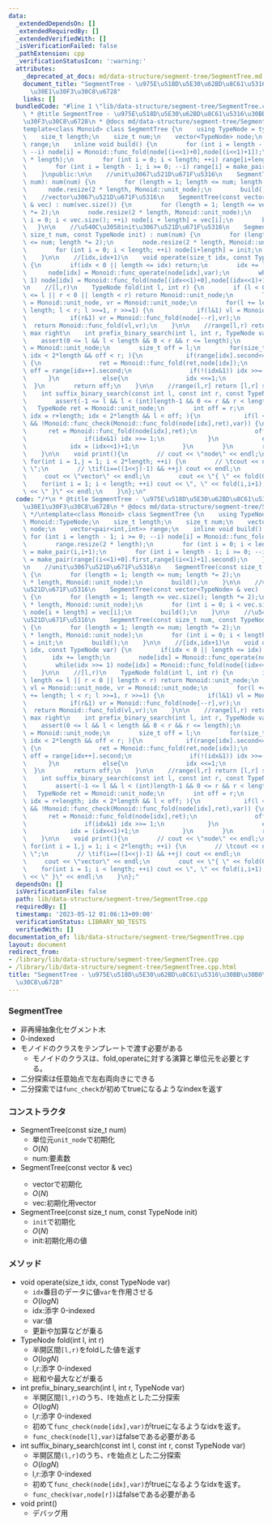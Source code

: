 ```yaml
---
data:
  _extendedDependsOn: []
  _extendedRequiredBy: []
  _extendedVerifiedWith: []
  _isVerificationFailed: false
  _pathExtension: cpp
  _verificationStatusIcon: ':warning:'
  attributes:
    _deprecated_at_docs: md/data-structure/segment-tree/SegmentTree.md
    document_title: "SegmentTree - \u975E\u518D\u5E30\u62BD\u8C61\u5316\u30BB\u30B0\
      \u30E1\u30F3\u30C8\u6728"
    links: []
  bundledCode: "#line 1 \"lib/data-structure/segment-tree/SegmentTree.cpp\"\n/*\n\
    \ * @title SegmentTree - \u975E\u518D\u5E30\u62BD\u8C61\u5316\u30BB\u30B0\u30E1\
    \u30F3\u30C8\u6728\n * @docs md/data-structure/segment-tree/SegmentTree.md\n */\n\
    template<class Monoid> class SegmentTree {\n    using TypeNode = typename Monoid::TypeNode;\n\
    \    size_t length;\n    size_t num;\n    vector<TypeNode> node;\n    vector<pair<int,int>>\
    \ range;\n    inline void build() {\n        for (int i = length - 1; i >= 0;\
    \ --i) node[i] = Monoid::func_fold(node[(i<<1)+0],node[(i<<1)+1]);\n        range.resize(2\
    \ * length);\n        for (int i = 0; i < length; ++i) range[i+length] = make_pair(i,i+1);\n\
    \        for (int i = length - 1; i >= 0; --i) range[i] = make_pair(range[(i<<1)+0].first,range[(i<<1)+1].second);\n\
    \    }\npublic:\n\n    //unit\u3067\u521D\u671F\u5316\n    SegmentTree(const size_t\
    \ num): num(num) {\n        for (length = 1; length <= num; length *= 2);\n  \
    \      node.resize(2 * length, Monoid::unit_node);\n        build();\n    }\n\n\
    \    //vector\u3067\u521D\u671F\u5316\n    SegmentTree(const vector<TypeNode>\
    \ & vec) : num(vec.size()) {\n        for (length = 1; length <= vec.size(); length\
    \ *= 2);\n        node.resize(2 * length, Monoid::unit_node);\n        for (int\
    \ i = 0; i < vec.size(); ++i) node[i + length] = vec[i];\n        build();\n \
    \   }\n\n    //\u540C\u3058init\u3067\u521D\u671F\u5316\n    SegmentTree(const\
    \ size_t num, const TypeNode init) : num(num) {\n        for (length = 1; length\
    \ <= num; length *= 2);\n        node.resize(2 * length, Monoid::unit_node);\n\
    \        for (int i = 0; i < length; ++i) node[i+length] = init;\n        build();\n\
    \    }\n\n    //[idx,idx+1)\n    void operate(size_t idx, const TypeNode var)\
    \ {\n        if(idx < 0 || length <= idx) return;\n        idx += length;\n  \
    \      node[idx] = Monoid::func_operate(node[idx],var);\n        while(idx >>=\
    \ 1) node[idx] = Monoid::func_fold(node[(idx<<1)+0],node[(idx<<1)+1]);\n    }\n\
    \n    //[l,r)\n    TypeNode fold(int l, int r) {\n        if (l < 0 || length\
    \ <= l || r < 0 || length < r) return Monoid::unit_node;\n        TypeNode vl\
    \ = Monoid::unit_node, vr = Monoid::unit_node;\n        for(l += length, r +=\
    \ length; l < r; l >>=1, r >>=1) {\n            if(l&1) vl = Monoid::func_fold(vl,node[l++]);\n\
    \            if(r&1) vr = Monoid::func_fold(node[--r],vr);\n        }\n      \
    \  return Monoid::func_fold(vl,vr);\n    }\n\n    //range[l,r) return [l,r] search\
    \ max right\n    int prefix_binary_search(int l, int r, TypeNode var) {\n    \
    \    assert(0 <= l && l < length && 0 < r && r <= length);\n        TypeNode ret\
    \ = Monoid::unit_node;\n        size_t off = l;\n        for(size_t idx = l+length;\
    \ idx < 2*length && off < r; ){\n            if(range[idx].second<=r && !Monoid::func_check(Monoid::func_fold(ret,node[idx]),var))\
    \ {\n                ret = Monoid::func_fold(ret,node[idx]);\n               \
    \ off = range[idx++].second;\n                if(!(idx&1)) idx >>= 1;\n      \
    \      }\n            else{\n                idx <<=1;\n            }\n      \
    \  }\n        return off;\n    }\n\n    //range(l,r] return [l,r] search max left\n\
    \    int suffix_binary_search(const int l, const int r, const TypeNode var) {\n\
    \        assert(-1 <= l && l < (int)length-1 && 0 <= r && r < length);\n     \
    \   TypeNode ret = Monoid::unit_node;\n        int off = r;\n        for(size_t\
    \ idx = r+length; idx < 2*length && l < off; ){\n            if(l < range[idx].first\
    \ && !Monoid::func_check(Monoid::func_fold(node[idx],ret),var)) {\n          \
    \      ret = Monoid::func_fold(node[idx],ret);\n                off = range[idx--].first-1;\n\
    \                if(idx&1) idx >>= 1;\n            }\n            else{\n    \
    \            idx = (idx<<1)+1;\n            }\n        }\n        return off;\n\
    \    }\n\n    void print(){\n        // cout << \"node\" << endl;\n        //\
    \ for(int i = 1,j = 1; i < 2*length; ++i) {\n        // \tcout << node[i] << \"\
    \ \";\n        // \tif(i==((1<<j)-1) && ++j) cout << endl;\n        // }\n   \
    \     cout << \"vector\" << endl;\n        cout << \"{ \" << fold(0,1);\n    \
    \    for(int i = 1; i < length; ++i) cout << \", \" << fold(i,i+1);\n        cout\
    \ << \" }\" << endl;\n    }\n};\n"
  code: "/*\n * @title SegmentTree - \u975E\u518D\u5E30\u62BD\u8C61\u5316\u30BB\u30B0\
    \u30E1\u30F3\u30C8\u6728\n * @docs md/data-structure/segment-tree/SegmentTree.md\n\
    \ */\ntemplate<class Monoid> class SegmentTree {\n    using TypeNode = typename\
    \ Monoid::TypeNode;\n    size_t length;\n    size_t num;\n    vector<TypeNode>\
    \ node;\n    vector<pair<int,int>> range;\n    inline void build() {\n       \
    \ for (int i = length - 1; i >= 0; --i) node[i] = Monoid::func_fold(node[(i<<1)+0],node[(i<<1)+1]);\n\
    \        range.resize(2 * length);\n        for (int i = 0; i < length; ++i) range[i+length]\
    \ = make_pair(i,i+1);\n        for (int i = length - 1; i >= 0; --i) range[i]\
    \ = make_pair(range[(i<<1)+0].first,range[(i<<1)+1].second);\n    }\npublic:\n\
    \n    //unit\u3067\u521D\u671F\u5316\n    SegmentTree(const size_t num): num(num)\
    \ {\n        for (length = 1; length <= num; length *= 2);\n        node.resize(2\
    \ * length, Monoid::unit_node);\n        build();\n    }\n\n    //vector\u3067\
    \u521D\u671F\u5316\n    SegmentTree(const vector<TypeNode> & vec) : num(vec.size())\
    \ {\n        for (length = 1; length <= vec.size(); length *= 2);\n        node.resize(2\
    \ * length, Monoid::unit_node);\n        for (int i = 0; i < vec.size(); ++i)\
    \ node[i + length] = vec[i];\n        build();\n    }\n\n    //\u540C\u3058init\u3067\
    \u521D\u671F\u5316\n    SegmentTree(const size_t num, const TypeNode init) : num(num)\
    \ {\n        for (length = 1; length <= num; length *= 2);\n        node.resize(2\
    \ * length, Monoid::unit_node);\n        for (int i = 0; i < length; ++i) node[i+length]\
    \ = init;\n        build();\n    }\n\n    //[idx,idx+1)\n    void operate(size_t\
    \ idx, const TypeNode var) {\n        if(idx < 0 || length <= idx) return;\n \
    \       idx += length;\n        node[idx] = Monoid::func_operate(node[idx],var);\n\
    \        while(idx >>= 1) node[idx] = Monoid::func_fold(node[(idx<<1)+0],node[(idx<<1)+1]);\n\
    \    }\n\n    //[l,r)\n    TypeNode fold(int l, int r) {\n        if (l < 0 ||\
    \ length <= l || r < 0 || length < r) return Monoid::unit_node;\n        TypeNode\
    \ vl = Monoid::unit_node, vr = Monoid::unit_node;\n        for(l += length, r\
    \ += length; l < r; l >>=1, r >>=1) {\n            if(l&1) vl = Monoid::func_fold(vl,node[l++]);\n\
    \            if(r&1) vr = Monoid::func_fold(node[--r],vr);\n        }\n      \
    \  return Monoid::func_fold(vl,vr);\n    }\n\n    //range[l,r) return [l,r] search\
    \ max right\n    int prefix_binary_search(int l, int r, TypeNode var) {\n    \
    \    assert(0 <= l && l < length && 0 < r && r <= length);\n        TypeNode ret\
    \ = Monoid::unit_node;\n        size_t off = l;\n        for(size_t idx = l+length;\
    \ idx < 2*length && off < r; ){\n            if(range[idx].second<=r && !Monoid::func_check(Monoid::func_fold(ret,node[idx]),var))\
    \ {\n                ret = Monoid::func_fold(ret,node[idx]);\n               \
    \ off = range[idx++].second;\n                if(!(idx&1)) idx >>= 1;\n      \
    \      }\n            else{\n                idx <<=1;\n            }\n      \
    \  }\n        return off;\n    }\n\n    //range(l,r] return [l,r] search max left\n\
    \    int suffix_binary_search(const int l, const int r, const TypeNode var) {\n\
    \        assert(-1 <= l && l < (int)length-1 && 0 <= r && r < length);\n     \
    \   TypeNode ret = Monoid::unit_node;\n        int off = r;\n        for(size_t\
    \ idx = r+length; idx < 2*length && l < off; ){\n            if(l < range[idx].first\
    \ && !Monoid::func_check(Monoid::func_fold(node[idx],ret),var)) {\n          \
    \      ret = Monoid::func_fold(node[idx],ret);\n                off = range[idx--].first-1;\n\
    \                if(idx&1) idx >>= 1;\n            }\n            else{\n    \
    \            idx = (idx<<1)+1;\n            }\n        }\n        return off;\n\
    \    }\n\n    void print(){\n        // cout << \"node\" << endl;\n        //\
    \ for(int i = 1,j = 1; i < 2*length; ++i) {\n        // \tcout << node[i] << \"\
    \ \";\n        // \tif(i==((1<<j)-1) && ++j) cout << endl;\n        // }\n   \
    \     cout << \"vector\" << endl;\n        cout << \"{ \" << fold(0,1);\n    \
    \    for(int i = 1; i < length; ++i) cout << \", \" << fold(i,i+1);\n        cout\
    \ << \" }\" << endl;\n    }\n};"
  dependsOn: []
  isVerificationFile: false
  path: lib/data-structure/segment-tree/SegmentTree.cpp
  requiredBy: []
  timestamp: '2023-05-12 01:06:13+09:00'
  verificationStatus: LIBRARY_NO_TESTS
  verifiedWith: []
documentation_of: lib/data-structure/segment-tree/SegmentTree.cpp
layout: document
redirect_from:
- /library/lib/data-structure/segment-tree/SegmentTree.cpp
- /library/lib/data-structure/segment-tree/SegmentTree.cpp.html
title: "SegmentTree - \u975E\u518D\u5E30\u62BD\u8C61\u5316\u30BB\u30B0\u30E1\u30F3\
  \u30C8\u6728"
---
```

### SegmentTree
- 非再帰抽象化セグメント木
- 0-indexed
- モノイドのクラスをテンプレートで渡す必要がある
  - モノイドのクラスは、fold,operateに対する演算と単位元を必要とする。
- 二分探索は任意始点で左右両向きにできる
- 二分探索では`func_check`が初めてtrueになるようなindexを返す  

### コンストラクタ
- SegmentTree(const size_t num)
  - 単位元`unit_node`で初期化
  - $O(N)$
  - num:要素数
- SegmentTree(const vector<TypeNode> & vec)
  - vectorで初期化
  - $O(N)$
  - vec:初期化用vector
- SegmentTree(const size_t num, const TypeNode init)
  - `init`で初期化
  - $O(N)$
  - init:初期化用の値

### メソッド
- void operate(size_t idx, const TypeNode var)
  - `idx`番目のデータに値`var`を作用させる
  - $O(logN)$
  - idx:添字 0-indexed
  - var:値
  - 更新や加算などが乗る
- TypeNode fold(int l, int r)
  - 半開区間`[l,r)`をfoldした値を返す
  - $O(logN)$
  - l,r:添字 0-indexed
  - 総和や最大などが乗る
- int prefix_binary_search(int l, int r, TypeNode var)
  - 半開区間`[l,r)`のうち、lを始点とした二分探索
  - $O(logN)$
  - l,r:添字 0-indexed
  - 初めて`func_check(node[idx],var)`がtrueになるようなidxを返す。
  - `func_check(node[l],var)`はfalseである必要がある
- int suffix_binary_search(const int l, const int r, const TypeNode var)
  - 半開区間`(l,r]`のうち、rを始点とした二分探索
  - $O(logN)$
  - l,r:添字 0-indexed
  - 初めて`func_check(node[idx],var)`がtrueになるようなidxを返す。
  - `func_check(var,node[r])`はfalseである必要がある
- void print()
  - デバッグ用